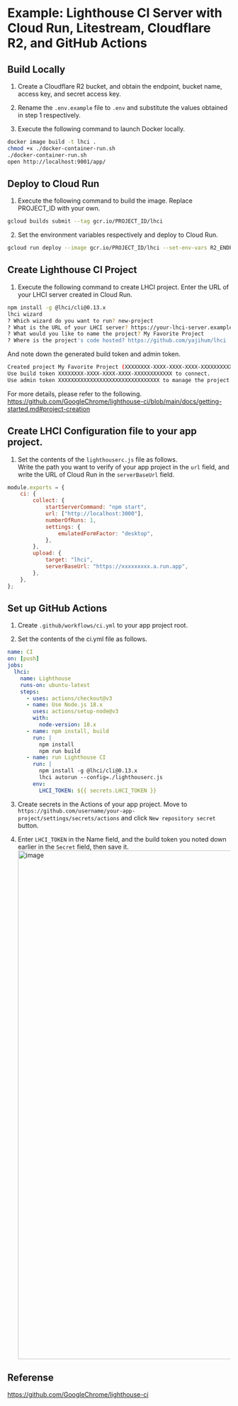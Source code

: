 # Example: Lighthouse CI Server with Cloud Run, Litestream, Cloudflare R2, and GitHub Actions

## Build Locally

1. Create a Cloudflare R2 bucket, and obtain the endpoint, bucket name, access key, and secret access key.

2. Rename the `.env.example` file to `.env` and substitute the values obtained in step 1 respectively.

3. Execute the following command to launch Docker locally.
```bash
docker image build -t lhci .
chmod +x ./docker-container-run.sh
./docker-container-run.sh
open http://localhost:9001/app/
```

## Deploy to Cloud Run

1. Execute the following command to build the image. Replace PROJECT_ID with your own.
```bash
gcloud builds submit --tag gcr.io/PROJECT_ID/lhci
```

2. Set the environment variables respectively and deploy to Cloud Run.
```bash
gcloud run deploy --image gcr.io/PROJECT_ID/lhci --set-env-vars R2_ENDPOINT=https://ACCOUNT_ID.r2.cloudflarestorage.com/,R2_BUCKET=xxxxx,R2_ACCESS_KEY_ID=yyyyy,R2_SECRET_ACCESS_KEY=zzzzz
```

## Create Lighthouse CI Project

1. Execute the following command to create LHCI project. Enter the URL of your LHCI server created in Cloud Run.
```bash
npm install -g @lhci/cli@0.13.x
lhci wizard
? Which wizard do you want to run? new-project
? What is the URL of your LHCI server? https://your-lhci-server.example.com/
? What would you like to name the project? My Favorite Project
? Where is the project's code hosted? https://github.com/yajihum/lhci
```
And note down the generated build token and admin token.
```bash
Created project My Favorite Project (XXXXXXXX-XXXX-XXXX-XXXX-XXXXXXXXXXXX)!
Use build token XXXXXXXX-XXXX-XXXX-XXXX-XXXXXXXXXXXX to connect.
Use admin token XXXXXXXXXXXXXXXXXXXXXXXXXXXXXXXX to manage the project.
```

For more details, please refer to the following.  
https://github.com/GoogleChrome/lighthouse-ci/blob/main/docs/getting-started.md#project-creation

## Create LHCI Configuration file to your app project.

1. Set the contents of the `lighthouserc.js` file as follows.   
Write the path you want to verify of your app project in the `url` field, and write the URL of Cloud Run in the `serverBaseUrl` field.
```js
module.exports = {
    ci: {
        collect: {
            startServerCommand: "npm start",
            url: ["http://localhost:3000"],
            numberOfRuns: 1,
            settings: {
                emulatedFormFactor: "desktop",
            },
        },
        upload: {
            target: "lhci",
            serverBaseUrl: "https://xxxxxxxxx.a.run.app",
        },
    },
};
```

## Set up GitHub Actions

1. Create `.github/workflows/ci.yml` to your app project root.

2. Set the contents of the ci.yml file as follows.
```yaml
name: CI
on: [push]
jobs:
  lhci:
    name: Lighthouse
    runs-on: ubuntu-latest
    steps:
      - uses: actions/checkout@v3
      - name: Use Node.js 18.x
        uses: actions/setup-node@v3
        with:
          node-version: 18.x
      - name: npm install, build
        run: |
          npm install
          npm run build
      - name: run Lighthouse CI
        run: |
          npm install -g @lhci/cli@0.13.x
          lhci autorun --config=./lighthouserc.js
        env:
          LHCI_TOKEN: ${{ secrets.LHCI_TOKEN }}
```

3. Create secrets in the Actions of your app project. Move to `https://github.com/username/your-app-project/settings/secrets/actions` and click `New repository secret` button. 

4. Enter `LHCI_TOKEN` in the Name field, and the build token you noted down earlier in the `Secret` field, then save it.
   <img width="1148" alt="image" src="https://github.com/yajihum/lhci/assets/117247060/c59f64cd-784c-467a-9f2c-1d8a1c50e99f">

## Referense
https://github.com/GoogleChrome/lighthouse-ci
